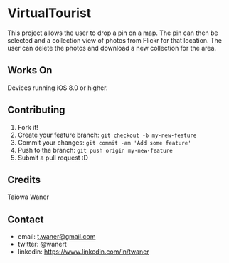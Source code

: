 # VirtualTourist

This project allows the user to drop a pin on a map. The pin can then be selected and a 
collection view of photos from Flickr for that location. The user can delete the photos
and download a new collection for the area. 

## Works On

Devices running iOS 8.0 or higher.

## Contributing

1. Fork it!
2. Create your feature branch: `git checkout -b my-new-feature`
3. Commit your changes: `git commit -am 'Add some feature'`
4. Push to the branch: `git push origin my-new-feature`
5. Submit a pull request :D

## Credits

Taiowa Waner

## Contact
- email: t.waner@gmail.com
- twitter: @wanert
- linkedin: https://www.linkedin.com/in/twaner
